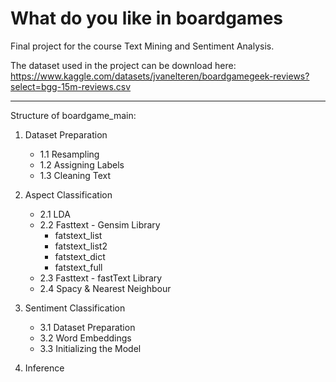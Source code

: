 # What do you like in boardgames

Final project for the course Text Mining and Sentiment Analysis.

The dataset used in the project can be download here: https://www.kaggle.com/datasets/jvanelteren/boardgamegeek-reviews?select=bgg-15m-reviews.csv

------------------------------------------------------

Structure of boardgame_main:

1. Dataset Preparation
   - 1.1 Resampling
   - 1.2 Assigning Labels
   - 1.3 Cleaning Text

2. Aspect Classification
   - 2.1 LDA
   - 2.2 Fasttext - Gensim Library
     - fatstext_list
     - fatstext_list2
     - fatstext_dict
     - fatstext_full
   - 2.3 Fasttext - fastText Library
   - 2.4 Spacy & Nearest Neighbour

3. Sentiment Classification
   - 3.1 Dataset Preparation
   - 3.2 Word Embeddings
   - 3.3 Initializing the Model

4. Inference



